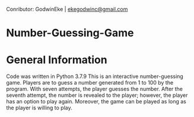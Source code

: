 Conributor: GodwinEke | ekegodwinc@gmail.com
# Number-Guessing-Game

General Information
==========================================================


Code was written in Python 3.7.9
This is an interactive number-guessing game. 
Players are to guess a number generated from 1 to 100 by the program.
With seven attempts, the player guesses the number. After the seventh attempt, the number is revealed to the player; however, the player has an option to play again. 
Moreover, the game can be played as long as the player is willing to play.  
